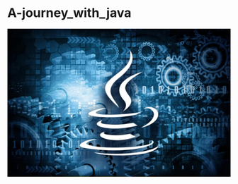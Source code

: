 # A-journey_with_java
<img src=https://github.com/FathirAMM/A-journey_with_java/blob/main/asd.png />
